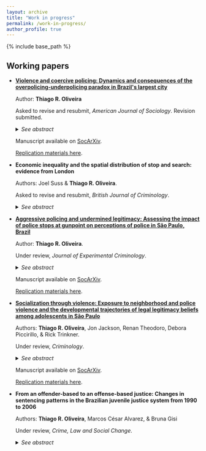```yaml
---
layout: archive
title: "Work in progress"
permalink: /work-in-progress/
author_profile: true
---
```


{% include base_path %}

## Working papers
 
- **[Violence and coercive policing: Dynamics and consequences of the overpolicing-underpolicing paradox in Brazil's largest city](https://osf.io/preprints/socarxiv/89jkv)**

  Author: **Thiago R. Oliveira**
  
  Asked to revise and resubmit, <i>American Journal of Sociology</i>. Revision submitted.
  
  <details>
  <summary><i>See abstract</i></summary>

  <b>Abstract</b>: Residents of some neighborhoods often experience an overwhelming police presence that intrudes upon their lives, and yet feel unprotected by law enforcement agents who neglect safety provision, in a process named by the literature the overpolicing-underpolicing paradox. In the context of one of the largest cities in the Global South, this study provides a quantitative assessment of the dynamics and consequences of public expectations of overpolicing and underpolicing. Drawing upon a three-wave longitudinal survey representative of eight neighborhoods in São Paulo, Brazil, I demonstrate that perceptions of overpolicing and underpolicing (a) mutually reproduce each other over time, (b) share similar correlates, most notably related to exposure to structural disadvantage and aggressive police stops, (c) harm legitimacy judgements by sending negative relational messages of marginalization and neglect, and (d) contribute to increased levels of tolerance of violence via undermined legitimacy beliefs. This study provides further evidence that the demand for public safety in disadvantaged communities does not seem to be solved by policing strategies centered around the increase of coercive police presence, and highlights the relevance of investigating public-authority relations in understudied Global South settings.
 
  <b>Keywords</b>: overpolicing-underpolicing paradox, legal cynicism, legitimacy, violence, Brazil
  
  </details>
    
  Manuscript available on [SocArXiv](https://osf.io/preprints/socarxiv/89jkv).
    
  [Replication materials here](https://github.com/oliveirathiago/overpolicing-underpolicing).
  
- **Economic inequality and the spatial distribution of stop and search: evidence from London**
  
  Authors: Joel Suss & **Thiago R. Oliveira**.
  
  Asked to revise and resubmit, <i>British Journal of Criminology</i>.
  
  <details>
  <summary><i>See abstract</i></summary>
  
  <b>Abstract</b>: Expanding previous work that focused on <i>who</i> tends to be stopped and searched by police officers, in this study we focus on <i>where</i> police searches concentrate. Using data from London in 2019, we investigate whether stop and search (S&S) practices are spatially concentrated in more economically unequal locations. We use a novel measure of salient, spatially-granular economic inequality at the Lower Super Output Area level and demonstrate a substantive positive association with the concentration of S&S practices, even after taking into account spatial effects, lagged crime rates, and ethnic diversity. Police officers seem to stop and search members of the public in places where the well-off and the economically precarious co-exist. Implications for the understanding of S&S as a tool of social control are discussed.
 
  <b>Keywords</b>: policing, stop and search, economic inequality, police effectiveness, social control
  
  </details>

- **[Aggressive policing and undermined legitimacy: Assessing the impact of police stops at gunpoint on perceptions of police in São Paulo, Brazil](https://osf.io/preprints/socarxiv/v58je/)**

  Author: **Thiago R. Oliveira**.
  
  Under review, <i>Journal of Experimental Criminology</i>.
  
  <details>
  <summary><i>See abstract</i></summary>
 
  <b>Abstract</b>: Confrontational policing tactics such as the widespread use of stop-and-frisk powers promise social benefits through crime reduction, but often at important social costs. In the context of a Global South city where policing methods rely heavily on aggressive practices, including the threat to use guns during routine police stops, this study provides evidence on another set of unintended consequences of aggressive policing: undermined legitimacy beliefs. Drawing on a three-wave longitudinal survey of adults residing in São Paulo, Brazil (2015-2018), I rely on recently developed methods for causal inference with panel data and estimate the impact of a recent police stop and a recent police stop at gunpoint on perceptions of police fairness, police effectiveness, overpolicing, and police legitimacy. Effects of a recent change in treatment status are estimated by matching methods for panel data combined with difference-in-differences. While estimates are too imprecise to suggest an effect of a recent police stop on attitudinal change, police stops at gunpoint decrease expectations of police fairness, increase expectations of overpolicing, and harm beliefs of police legitimacy. Under a credible conditional parallel trends assumption, this study provides causal evidence on the relationship between aggressive policing practices and legal attitudes, with important implications to public recognition of legal authority.
 
  <b>Keywords</b>: Aggressive policing, Brazil, causal inference with panel data, police legitimacy, perceptions of police
 
  </details>
  
  Manuscript available on [SocArXiv](https://osf.io/preprints/socarxiv/v58je/).
    
  [Replication materials here](https://github.com/oliveirathiago/CausalPoliceStops).

- **[Socialization through violence: Exposure to neighborhood and police violence and the developmental trajectories of legal legitimacy beliefs among adolescents in São Paulo](https://osf.io/preprints/socarxiv/v3h97/)**
  
  Authors: **Thiago R. Oliveira**, Jon Jackson, Renan Theodoro, Debora Piccirillo, & Rick Trinkner.
  
  Under review, <i>Criminology</i>.
  
  <details>
  <summary><i>See abstract</i></summary>
 
  <b>Abstract</b>: We examine the role that exposure to neighborhood and police violence plays in the legal socialization of adolescents aged 11 to 14 years living in the city of São Paulo, Brazil. In a context of idiosyncratic and violent policing, where the state's ability to control crime is low, we assess the extent to which being exposed to neighborhood crime and violence (e.g., listening to gunshots and witnessing or hearing about citizens carrying guns, being robbed, or selling drugs), aggressive police behavior with violent undertones (e.g., certain forcible types of police stops and arrests), and/or outright violent police behavior (officers assaulting a member of the public) is associated with the development of adolescents’ judgements about the legitimacy of the law. Analyzing data from a cohort-based, four-wave longitudinal survey of 2005-born young people living in São Paulo from 2016 to 2019, we use growth curve models to estimate developmental trajectories of legitimacy beliefs. Results suggest that individual exposure to police violence is associated with the process of legal socialization and that, above and beyond this individual effect, adolescents attending schools where other students are exposed to neighborhood violence tend to develop more negative views about the legitimacy of legal authority over time.
 
  <b>Keywords</b>: legal socialization, violence exposure, legitimacy of the law, police violence, Brazil
 
  </details>
  
  Manuscript available on [SocArXiv](https://osf.io/preprints/socarxiv/v3h97/).
  
  [Replication materials here](https://github.com/oliveirathiago/violent-socialisation).
  
- **From an offender-based to an offense-based justice: Changes in sentencing patterns in the Brazilian juvenile justice system from 1990 to 2006**
  
  Authors: **Thiago R. Oliveira**, Marcos César Alvarez, & Bruna Gisi
  
  Under review, <i>Crime, Law and Social Change</i>.
  
  <details>
  <summary><i>See abstract</i></summary>
  
  <b>Abstract</b>: Juvenile justice systems around the globe are increasingly more similar to criminal justice systems. In Brazil, previous legislations focused on the individuals themselves and did not distinguish between young offenders and children in precarious conditions, but a new legislation in 1990 marked a rupture and introduced elements of criminal law. We leverage a unique data set representative of every adolescent who has been through the juvenile justice system in the state of São Paulo between 1990 and 2006 and provide a quantitative assessment of the changes in sentencing patterns in the period. Results suggest that judges increasingly prioritise violent and drug-related offenses when convicting adolescent defendants, indicating that the Brazilian juvenile justice system progressively resembles the criminal justice rationale by emphasising the ideal of proportionality between crime and punishment. We conclude with a discussion on pendular justice, suggesting that juvenile justice in Brazil is moving from a positivist-inspired to a classic-inspire justice system.
 
  <b>Keywords</b>: juvenile justice, sentencing, young offenders, criminological thought, Brazil
  
  </details>
